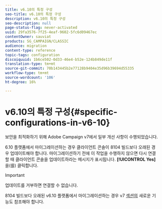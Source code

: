 ```yaml
---
title: v6.10의 특정 구성
seo-title: v6.10의 특정 구성
description: v6.10의 특정 구성
seo-description: null
page-status-flag: never-activated
uuid: 29fa3576-7f25-4eaf-9602-5fc6d09467ec
contentOwner: sauviat
products: SG_CAMPAIGN/CLASSIC
audience: migration
content-type: reference
topic-tags: configuration
discoiquuid: 1b6ce502-0d33-46e4-b52e-124b849de11f
translation-type: tm+mt
source-git-commit: 70b143445b2e77128b9404e35d96b39694d55335
workflow-type: tm+mt
source-wordcount: '106'
ht-degree: 16%

---
```



# v6.10의 특정 구성{#specific-configurations-in-v6-10}

보안을 최적화하기 위해 Adobe Campaign v7에서 일부 개선 사항이 수행되었습니다.

6.10 플랫폼에서 마이그레이션하는 경우 클라이언트 콘솔이 8104 빌드보다 오래된 경우 업데이트해야 합니다. 마이그레이션하기 전에 이 작업을 수행하지 않으면 다시 연결할 때 클라이언트 콘솔을 업데이트하라는 메시지가 표시됩니다. **[!UICONTROL Yes]**&#x200B;을(를) 클릭합니다.

>[!IMPORTANT]
>
>업데이트를 거부하면 연결할 수 없습니다.

8104 빌드보다 오래된 v6.10 플랫폼에서 마이그레이션하는 경우 v7 [섹션의](../../migration/using/general-configurations.md#new-features-in-v7) 새로운 기능도 참조해야 합니다.
